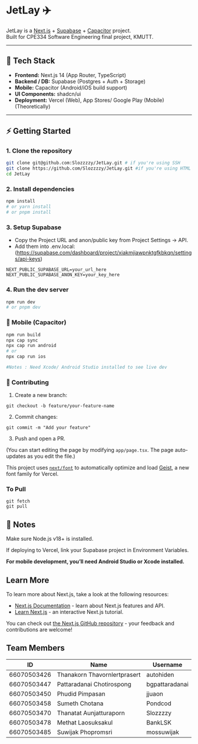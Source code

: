 # JetLay ✈️

JetLay is a [Next.js](https://nextjs.org/) + [Supabase](https://supabase.com/) + [Capacitor](https://capacitorjs.com/) project.  
Built for CPE334 Software Engineering final project, KMUTT.

---

## 🚀 Tech Stack
- **Frontend:** Next.js 14 (App Router, TypeScript)
- **Backend / DB:** Supabase (Postgres + Auth + Storage)
- **Mobile:** Capacitor (Android/iOS build support)
- **UI Components:** shadcn/ui
- **Deployment:** Vercel (Web), App Stores/ Google Play (Mobile) (Theoretically)

---

## ⚡ Getting Started

### 1. Clone the repository
```bash
git clone git@github.com:Slozzzzy/JetLay.git # if you're using SSH
git clone https://github.com/Slozzzzy/JetLay.git #if you're using HTML
cd JetLay
```

### 2. Install dependencies

```bash
npm install
# or yarn install
# or pnpm install
```
### 3. Setup Supabase
- Copy the Project URL and anon/public key from Project Settings → API.
- Add them into .env.local: (https://supabase.com/dashboard/project/xiakmjiawpnktgfkbkqn/settings/api-keys)
```env
NEXT_PUBLIC_SUPABASE_URL=your_url_here
NEXT_PUBLIC_SUPABASE_ANON_KEY=your_key_here
```

### 4. Run the dev server
```bash
npm run dev
# or pnpm dev
```

### 📱 Mobile (Capacitor)
```bash
npm run build
npx cap sync
npx cap run android
# or
npx cap run ios

#Notes : Need Xcode/ Android Studio installed to see live dev 
```

### 🤝 Contributing

1. Create a new branch:
```git
git checkout -b feature/your-feature-name
```
2. Commit changes:
```git
git commit -m "Add your feature"
```
3. Push and open a PR.

(You can start editing the page by modifying `app/page.tsx`. The page auto-updates as you edit the file.)

This project uses [`next/font`](https://nextjs.org/docs/app/building-your-application/optimizing/fonts) to automatically optimize and load [Geist](https://vercel.com/font), a new font family for Vercel.

### To Pull
```git
git fetch
git pull
```

## 📝 Notes

Make sure Node.js v18+ is installed.

If deploying to Vercel, link your Supabase project in Environment Variables.

**For mobile development, you’ll need Android Studio or Xcode installed.**


## Learn More

To learn more about Next.js, take a look at the following resources:

- [Next.js Documentation](https://nextjs.org/docs) - learn about Next.js features and API.
- [Learn Next.js](https://nextjs.org/learn) - an interactive Next.js tutorial.

You can check out [the Next.js GitHub repository](https://github.com/vercel/next.js) - your feedback and contributions are welcome!

## Team Members
| ID | Name | Username|
| -- | ---- | -------|
| 66070503426 | Thanakorn Thavornlertprasert |  autohiden      |
| 66070503447 | Pattaradanai Chotirospong    |  bgpattaradanai |
| 66070503450 | Phudid Pimpasan              |  jjuaon         |
| 66070503458 | Sumeth Chotana               |  Pondcod        |
| 66070503470 | Thanatat Aunjatturaporn      |  Slozzzzy       |
| 66070503478 | Methat Laosuksakul           |  BankLSK        |
| 66070503485 | Suwijak Phopromsri           |  mossuwijak     |
